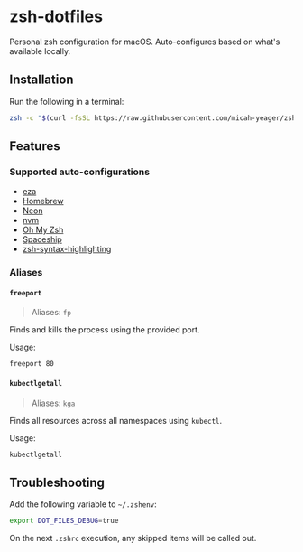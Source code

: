 # zsh-dotfiles
Personal zsh configuration for macOS. Auto-configures based on what's available locally.

## Installation

Run the following in a terminal:

```sh
zsh -c "$(curl -fsSL https://raw.githubusercontent.com/micah-yeager/zsh-dotfiles/main/install.zsh)"
```

## Features

### Supported auto-configurations

- [eza](https://eza.rocks/)
- [Homebrew](https://brew.sh/)
- [Neon](https://neon.tech/docs/reference/neon-cli)
- [nvm](https://github.com/nvm-sh/nvm)
- [Oh My Zsh](https://ohmyz.sh/)
- [Spaceship](https://spaceship-prompt.sh/)
- [zsh-syntax-highlighting](https://github.com/zsh-users/zsh-syntax-highlighting)

### Aliases

#### `freeport`

> Aliases: `fp`

Finds and kills the process using the provided port.

Usage:

```sh
freeport 80
```

#### `kubectlgetall`

> Aliases: `kga`

Finds all resources across all namespaces using `kubectl`.

Usage:

```sh
kubectlgetall
```

## Troubleshooting

Add the following variable to `~/.zshenv`:

```sh
export DOT_FILES_DEBUG=true
```

On the next `.zshrc` execution, any skipped items will be called out.
